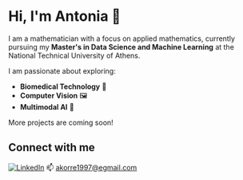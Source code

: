 # Hi, I'm Antonia 👋

I am a mathematician with a focus on applied mathematics, currently pursuing my **Master's in Data Science and Machine Learning** at the National Technical University of Athens. 


I am passionate about exploring:  
- **Biomedical Technology** 🧬  
- **Computer Vision** 🖼️  
- **Multimodal AI** 🤖  


More projects are coming soon!

## Connect with me
[![LinkedIn](https://img.shields.io/badge/LinkedIn-Profile-blue?style=for-the-badge&logo=linkedin)](https://www.linkedin.com/in/antonia-korre-148187271/)
📫 [akorre1997@egmail.com](akorre1997@egmail.com)
